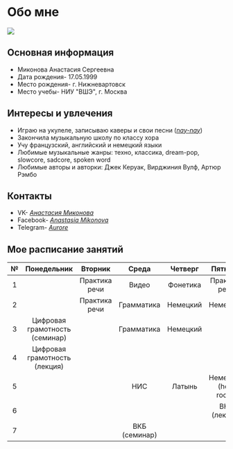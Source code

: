# Обо мне
![](https://pp.userapi.com/c836327/v836327715/4cf75/s5vjkZvCzIc.jpg)
## Основная информация
* Миконова Анастасия Сергеевна
* Дата рождения- 17.05.1999
* Место рождения- г. Нижневартовск
* Место учебы- НИУ "ВШЭ", г. Москва
## Интересы и увлечения
* Играю на укулеле, записываю каверы и свои песни ([*nay-nay*](https://m.vk.com/naynayclub))
* Закончила музыкальную школу по классу хора
* Учу французский, английский и немецкий языки
* Любимые музыкальные жанры: техно, классика, dream-pop, slowcore, sadcore, spoken word
* Любимые авторы и авторки: Джек Керуак, Вирджиния Вулф, Артюр Рэмбо
## Контакты
* VK- [*Анастасия Миконова*](https://m.vk.com/pthtt)
* Facebook- [*Anastasia Mikonova*](https://www.facebook.com/a.mikonova)
* Telegram- [*Aurore*](https://t.me/auroredubois)
## Мое расписание занятий
**№**|**Понедельник**|**Вторник**|**Среда**|**Четверг**|**Пятница**
:---:|:---:|:---:|:---:|:---:|:---:
1||Практика речи|Видео|Фонетика|Практика речи
2||Практика речи|Грамматика|Немецкий|Немецкий
3|Цифровая грамотность (семинар)||Грамматика|Немецкий|
4|Цифровая грамотность (лекция)||||
5|||НИС|Латынь|Немецкий (help room)
6|||||ВКБ (лекция)
7|||ВКБ (семинар)||
